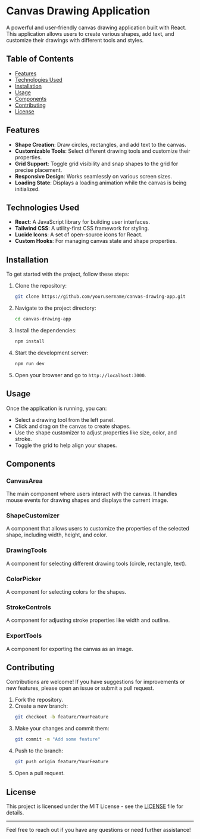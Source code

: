 # Canvas Drawing Application

A powerful and user-friendly canvas drawing application built with React. This application allows users to create various shapes, add text, and customize their drawings with different tools and styles.

## Table of Contents

- [Features](#features)
- [Technologies Used](#technologies-used)
- [Installation](#installation)
- [Usage](#usage)
- [Components](#components)
- [Contributing](#contributing)
- [License](#license)

## Features

- **Shape Creation**: Draw circles, rectangles, and add text to the canvas.
- **Customizable Tools**: Select different drawing tools and customize their properties.
- **Grid Support**: Toggle grid visibility and snap shapes to the grid for precise placement.
- **Responsive Design**: Works seamlessly on various screen sizes.
- **Loading State**: Displays a loading animation while the canvas is being initialized.

## Technologies Used

- **React**: A JavaScript library for building user interfaces.
- **Tailwind CSS**: A utility-first CSS framework for styling.
- **Lucide Icons**: A set of open-source icons for React.
- **Custom Hooks**: For managing canvas state and shape properties.

## Installation

To get started with the project, follow these steps:

1. Clone the repository:
   ```bash
   git clone https://github.com/yourusername/canvas-drawing-app.git
   ```

2. Navigate to the project directory:
   ```bash
   cd canvas-drawing-app
   ```

3. Install the dependencies:
   ```bash
   npm install
   ```

4. Start the development server:
   ```bash
   npm run dev
   ```

5. Open your browser and go to `http://localhost:3000`.

## Usage

Once the application is running, you can:

- Select a drawing tool from the left panel.
- Click and drag on the canvas to create shapes.
- Use the shape customizer to adjust properties like size, color, and stroke.
- Toggle the grid to help align your shapes.

## Components

### CanvasArea

The main component where users interact with the canvas. It handles mouse events for drawing shapes and displays the current image.

### ShapeCustomizer

A component that allows users to customize the properties of the selected shape, including width, height, and color.

### DrawingTools

A component for selecting different drawing tools (circle, rectangle, text).

### ColorPicker

A component for selecting colors for the shapes.

### StrokeControls

A component for adjusting stroke properties like width and outline.

### ExportTools

A component for exporting the canvas as an image.

## Contributing

Contributions are welcome! If you have suggestions for improvements or new features, please open an issue or submit a pull request.

1. Fork the repository.
2. Create a new branch:
   ```bash
   git checkout -b feature/YourFeature
   ```
3. Make your changes and commit them:
   ```bash
   git commit -m "Add some feature"
   ```
4. Push to the branch:
   ```bash
   git push origin feature/YourFeature
   ```
5. Open a pull request.

## License

This project is licensed under the MIT License - see the [LICENSE](LICENSE) file for details.

---

Feel free to reach out if you have any questions or need further assistance!